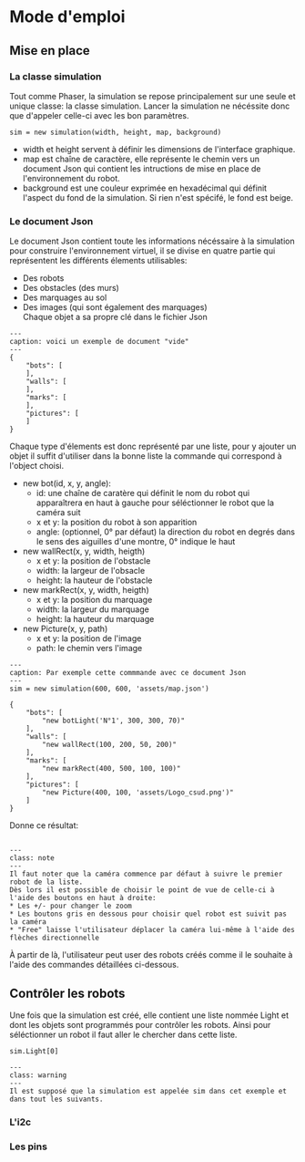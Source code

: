 # Mode d'emploi
## Mise en place
### La classe simulation
Tout comme Phaser, la simulation se repose principalement sur une seule et unique classe: la classe simulation. Lancer la simulation ne nécéssite donc que d'appeler celle-ci avec les bon paramètres.
```{code-block} js
sim = new simulation(width, height, map, background)
```
* width et height servent à définir les dimensions de l'interface graphique.
* map est chaîne de caractère, elle représente le chemin vers un document Json qui contient les intructions de mise en place de l'environnement du robot.
* background est une couleur exprimée en hexadécimal qui définit l'aspect du fond de la simulation. Si rien n'est spécifé, le fond est beige.

### Le document Json
Le document Json contient toute les informations nécéssaire à la simulation pour construire l'environnement virtuel, il se divise en quatre partie qui représentent les différents élements utilisables:
* Des robots
* Des obstacles (des murs)
* Des marquages au sol
* Des images (qui sont également des marquages)  
Chaque objet a sa propre clé dans le fichier Json 
```{code-block} json
---
caption: voici un exemple de document "vide"
---
{
    "bots": [
    ],
    "walls": [
    ],
    "marks": [
    ],
    "pictures": [
    ]
}
```
Chaque type d'élements est donc représenté par une liste, pour y ajouter un objet il suffit d'utiliser dans la bonne liste la commande qui correspond à l'object choisi.

* new bot(id, x, y, angle): 
    * id: une chaîne de caratère qui définit le nom du robot qui apparaîtrera en haut à gauche pour séléctionner le robot que la caméra suit
    * x et y: la position du robot à son apparition
    * angle: (optionnel, 0° par défaut) la direction du robot en degrés dans le sens des aiguilles d'une montre, 0° indique le haut 
* new wallRect(x, y, width, heigth)
    * x et y: la position de l'obstacle
    * width: la largeur de l'obsacle
    * height: la hauteur de l'obstacle
* new markRect(x, y, width, heigth)
    * x et y: la position du marquage
    * width: la largeur du marquage
    * height: la hauteur du marquage
* new Picture(x, y, path)
    * x et y: la position de l'image
    * path: le chemin vers l'image

```{code-block} js
---
caption: Par exemple cette commmande avec ce document Json
---
sim = new simulation(600, 600, 'assets/map.json')
```

```{code-block} json
{
    "bots": [
        "new botLight('N°1', 300, 300, 70)"
    ],
    "walls": [
        "new wallRect(100, 200, 50, 200)"
    ],
    "marks": [
        "new markRect(400, 500, 100, 100)"
    ],
    "pictures": [
        "new Picture(400, 100, 'assets/Logo_csud.png')"
    ]
}
```
Donne ce résultat:  

```{image} figures/mapJson.png
```

```{admonition} Note
---
class: note
---
Il faut noter que la caméra commence par défaut à suivre le premier robot de la liste.  
Dès lors il est possible de choisir le point de vue de celle-ci à l'aide des boutons en haut à droite:
* Les +/- pour changer le zoom
* Les boutons gris en dessous pour choisir quel robot est suivit pas la caméra
* "Free" laisse l'utilisateur déplacer la caméra lui-même à l'aide des flèches directionnelle
```
À partir de là, l'utilisateur peut user des robots créés comme il le souhaite à l'aide des commandes détaillées ci-dessous.

## Contrôler les robots
Une fois que la simulation est créé, elle contient une liste nommée Light et dont les objets sont programmés pour contrôler les robots. Ainsi pour séléctionner un robot il faut aller le chercher dans cette liste.
```{code-block} js
sim.Light[0]
```

```{admonition} Avertissement
---
class: warning
---
Il est supposé que la simulation est appelée sim dans cet exemple et dans tout les suivants.
```
### L'i2c

### Les pins